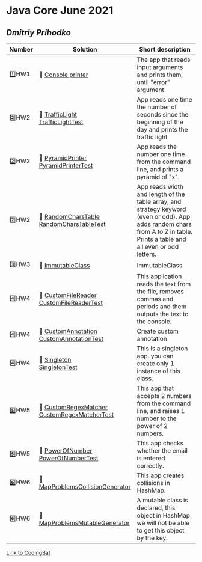 # Java Core June 2021

## *Dmitriy Prihodko*

| Number | Solution  | Short description
| --- | --- | --- |
|:one:HW1|:small_orange_diamond: [Console printer](./src/main/java/homework_1) | The app that reads input arguments and prints them, until "error" argument |
| :two:HW2 |:small_orange_diamond: [TrafficLight](./src/main/java/homework_2/traffic_light) <br/> [TrafficLightTest](./src/test/java/homework_2/traffic_light) | App reads one time the number of seconds since the beginning of the day and prints the traffic light|
| :two:HW2 |:small_orange_diamond: [PyramidPrinter](./src/main/java/homework_2/pyramid_printer) <br/> [PyramidPrinterTest](./src/test/java/homework_2/pyramid_printer)| App reads the number one time from the command line, and prints a pyramid of "x". |
| :two:HW2 |:small_orange_diamond: [RandomCharsTable](./src/main/java/homework_2/random_chars_table) <br/> [RandomCharsTableTest](./src/test/java/homework_2/random_chars_table)| App reads width and length of the table array, and strategy keyword (even or odd). App adds random chars from A to Z in table. Prints a table and all even or odd letters.  |
| :three:HW3 |:small_orange_diamond: [ImmutableClass](./src/main/java/homework_3/ImmutableClass)| ImmutableClass|
| :four:HW4 |:small_orange_diamond: [CustomFileReader](./src/main/java/homework_4/custom_file_reader) <br/> [CustomFileReaderTest](./src/test/java/homework_4/custom_file_reader)| This application reads the text from the file, removes commas and periods and them outputs the text to the console. |
| :four:HW4 |:small_orange_diamond: [CustomAnnotation](./src/main/java/homework_4/custom_annotation) <br/> [CustomAnnotationTest](./src/test/java/homework_4/custom_annotation)| Create custom annotation|
| :four:HW4 |:small_orange_diamond: [Singleton](./src/main/java/homework_4/singleton) <br/> [SingletonTest](./src/test/java/homework_4/singleton)| This is a singleton app. you can create only 1 instance of this class.|
| :five:HW5 |:small_orange_diamond: [CustomRegexMatcher](./src/main/java/homework_5/custom_regex_matcher) <br/> [CustomRegexMatcherTest](./src/test/java/homework_5/custom_regex_matcher)| This app that accepts 2 numbers from the command line, and raises 1 number to the power of 2 numbers.|
| :five:HW5 |:small_orange_diamond: [PowerOfNumber](./src/main/java/homework_4/power_of_number) <br/> [PowerOfNumberTest](./src/test/java/homework_4/power_of_number)| This app checks whether the email is entered correctly.|
| :six:HW6 |:small_orange_diamond: [MapProblemsCollisionGenerator](./src/main/java/homework_6/map_problems_generator) | This app creates collisions in HashMap.|
| :six:HW6 |:small_orange_diamond: [MapProblemsMutableGenerator](./src/main/java/homework_6/map_problems_generator) | A mutable class is declared, this object in HashMap we will not be able to get this object by the key. |


[Link to CodingBat](https://codingbat.com/done?user=bomba_25@mail.ru&tag=8601275236)

